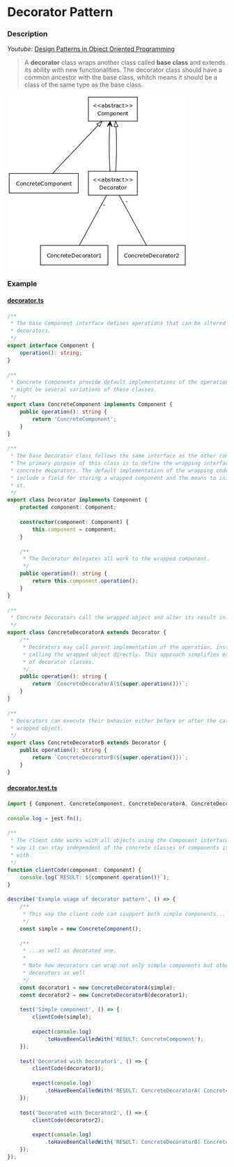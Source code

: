# Decorator Pattern 

### Description

_Youtube:_ [Design Patterns in Object Oriented Programming](https://youtube.com/playlist?list=PLrhzvIcii6GNjpARdnO4ueTUAVR9eMBpc)

> A **decorator** class wraps another class called **base class** and extends its ability with new functionalities. The decorator class should have a common ancestor with the base class, whitch means it should be a class of the same type as the base class.

![decorator.png](decorator.png)


### Example

#### [decorator.ts](decorator.ts)

```typescript
/**
 * The base Component interface defines operations that can be altered by
 * decorators.
 */
export interface Component {
    operation(): string;
}

/**
 * Concrete Components provide default implementations of the operations. There
 * might be several variations of these classes.
 */
export class ConcreteComponent implements Component {
    public operation(): string {
        return 'ConcreteComponent';
    }
}

/**
 * The base Decorator class follows the same interface as the other components.
 * The primary purpose of this class is to define the wrapping interface for all
 * concrete decorators. The default implementation of the wrapping code might
 * include a field for storing a wrapped component and the means to initialize
 * it.
 */
export class Decorator implements Component {
    protected component: Component;

    constructor(component: Component) {
        this.component = component;
    }

    /**
     * The Decorator delegates all work to the wrapped component.
     */
    public operation(): string {
        return this.component.operation();
    }
}

/**
 * Concrete Decorators call the wrapped object and alter its result in some way.
 */
export class ConcreteDecoratorA extends Decorator {
    /**
     * Decorators may call parent implementation of the operation, instead of
     * calling the wrapped object directly. This approach simplifies extension
     * of decorator classes.
     */
    public operation(): string {
        return `ConcreteDecoratorA(${super.operation()})`;
    }
}

/**
 * Decorators can execute their behavior either before or after the call to a
 * wrapped object.
 */
export class ConcreteDecoratorB extends Decorator {
    public operation(): string {
        return `ConcreteDecoratorB(${super.operation()})`;
    }
}
```

#### [decorator.test.ts](decorator.test.ts)

```typescript
import { Component, ConcreteComponent, ConcreteDecoratorA, ConcreteDecoratorB } from './decorator';

console.log = jest.fn();

/**
 * The client code works with all objects using the Component interface. This 
 * way it can stay independent of the concrete classes of components it works 
 * with.
 */
function clientCode(component: Component) {
    console.log(`RESULT: ${component.operation()}`);
}

describe('Example usage of decorator pattern', () => {
    /**
     * This way the client code can siupport both simple components...
     */
    const simple = new ConcreteComponent();

    /**
     * ...as well as decorated one.
     *
     * Note how decorators can wrap not only simple components but other
     * decorators as well
     */
    const decorator1 = new ConcreteDecoratorA(simple);
    const decorator2 = new ConcreteDecoratorB(decorator1);

    test('Simple component', () => {
        clientCode(simple);
        
        expect(console.log)
            .toHaveBeenCalledWith('RESULT: ConcreteComponent');
    });
    
    test('Decorated with Decorator1', () => {
        clientCode(decorator1);
        
        expect(console.log)
            .toHaveBeenCalledWith('RESULT: ConcreteDecoratorA( ConcreteComponent )');
    });

    test('Decorated with Decorator2', () => {
        clientCode(decorator2);
        
        expect(console.log)
            .toHaveBeenCalledWith('RESULT: ConcreteDecoratorB( ConcreteDecoratorA( ConcreteComponent ) )');
    });
});
```

